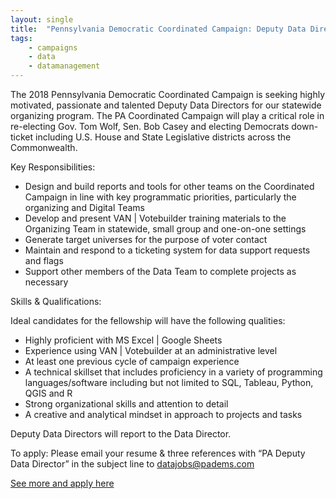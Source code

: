 ```yaml
---
layout: single
title:  "Pennsylvania Democratic Coordinated Campaign: Deputy Data Directors"
tags: 
    - campaigns
    - data
    - datamanagement
---
```


The 2018 Pennsylvania Democratic Coordinated Campaign is seeking highly motivated, passionate and talented Deputy Data Directors for our statewide organizing program. The PA Coordinated Campaign will play a critical role in re-electing Gov. Tom Wolf, Sen. Bob Casey and electing Democrats down-ticket including U.S. House and State Legislative districts across the Commonwealth.

Key Responsibilities:

* Design and build reports and tools for other teams on the Coordinated Campaign in line with key programmatic priorities, particularly the organizing and Digital Teams
* Develop and present VAN | Votebuilder training materials to the Organizing Team in statewide, small group and one-on-one settings
* Generate target universes for the purpose of voter contact
* Maintain and respond to a ticketing system for data support requests and flags
* Support other members of the Data Team to complete projects as necessary

Skills & Qualifications:

Ideal candidates for the fellowship will have the following qualities:

* Highly proficient with MS Excel | Google Sheets
* Experience using VAN | Votebuilder at an administrative level
* At least one previous cycle of campaign experience
* A technical skillset that includes proficiency in a variety of programming languages/software including but not limited to SQL, Tableau, Python, QGIS and R
* Strong organizational skills and attention to detail
* A creative and analytical mindset in approach to projects and tasks

Deputy Data Directors will report to the Data Director.

To apply: Please email your resume & three references with “PA Deputy Data Director” in the subject line
to datajobs@padems.com

[See more and apply here](https://drive.google.com/file/d/0B9_aAEjlRGgQSDRvQzFCX2NkY1JsQzdIcWJlSlpJU2Q5YnZV/view?usp=sharing)
	
